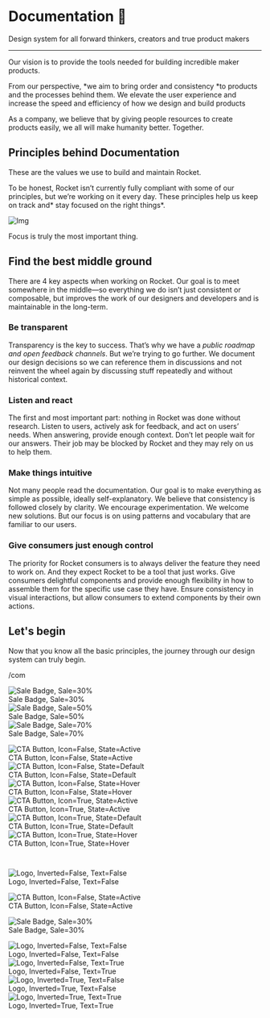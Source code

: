 
# Documentation 🚀

Design system for all forward thinkers, creators and true product makers

---

Our vision is to provide the tools needed for building incredible maker products.

From our perspective, *we aim to bring order and consistency *to products and the processes behind them. We elevate the user experience and increase the speed and efficiency of how we design and build products

As a company, we believe that by giving people resources to create products easily, we all will make humanity better. Together.

## Principles behind Documentation

These are the values we use to build and maintain Rocket.

To be honest, Rocket isn’t currently fully compliant with some of our principles, but we’re working on it every day. These principles help us keep on track and* stay focused on the right things*.

![Img](https://studio-assets.supernova.io/design-systems/14533/9289758a-6300-472a-bbc6-a57098081abf.jpeg)

Focus is truly the most important thing.

## Find the best middle ground

There are 4 key aspects when working on Rocket. Our goal is to meet somewhere in the middle—so everything we do isn’t just consistent or composable, but improves the work of our designers and developers and is maintainable in the long-term.

### Be transparent

Transparency is the key to success. That’s why we have a *public roadmap and open feedback channels*. But we’re trying to go further. We document our design decisions so we can reference them in discussions and not reinvent the wheel again by discussing stuff repeatedly and without historical context.

### Listen and react

The first and most important part: nothing in Rocket was done without research. Listen to users, actively ask for feedback, and act on users’ needs. When answering, provide enough context. Don’t let people wait for our answers. Their job may be blocked by Rocket and they may rely on us to help them.

### Make things intuitive

Not many people read the documentation. Our goal is to make everything as simple as possible, ideally self-explanatory. We believe that consistency is followed closely by clarity. We encourage experimentation. We welcome new solutions. But our focus is on using patterns and vocabulary that are familiar to our users.

### Give consumers just enough control

The priority for Rocket consumers is to always deliver the feature they need to work on. And they expect Rocket to be a tool that just works. Give consumers delightful components and provide enough flexibility in how to assemble them for the specific use case they have. Ensure consistency in visual interactions, but allow consumers to extend components by their own actions.

## Let's begin

Now that you know all the basic principles, the journey through our design system can truly begin.

/com

  
![Sale Badge, Sale=30%](https://studio-assets.supernova.io/design-systems/14533/103114c6-353f-465a-8d58-185a6e276264.png)  
Sale Badge, Sale=30%  
![Sale Badge, Sale=50%](https://studio-assets.supernova.io/design-systems/14533/69e886a9-db69-46cb-9994-b360fab35487.png)  
Sale Badge, Sale=50%  
![Sale Badge, Sale=70%](https://studio-assets.supernova.io/design-systems/14533/4f90b618-8e5c-4a7b-9a8f-37b58b91b5c9.png)  
Sale Badge, Sale=70%  


  
![CTA Button, Icon=False, State=Active](https://studio-assets.supernova.io/design-systems/14533/0e7a059d-9d7a-4bea-bf1d-0266bbad8346.png)  
CTA Button, Icon=False, State=Active  
![CTA Button, Icon=False, State=Default](https://studio-assets.supernova.io/design-systems/14533/14afd7a9-0251-48e5-ab4f-e371b04b0f93.png)  
CTA Button, Icon=False, State=Default  
![CTA Button, Icon=False, State=Hover](https://studio-assets.supernova.io/design-systems/14533/c1fced48-c538-4761-a1c8-aee61ccf6538.png)  
CTA Button, Icon=False, State=Hover  
![CTA Button, Icon=True, State=Active](https://studio-assets.supernova.io/design-systems/14533/f6f4b40f-3521-42c2-98d6-3eeca5958b2b.png)  
CTA Button, Icon=True, State=Active  
![CTA Button, Icon=True, State=Default](https://studio-assets.supernova.io/design-systems/14533/482150d7-be87-4ae4-acbf-f59697bb3c83.png)  
CTA Button, Icon=True, State=Default  
![CTA Button, Icon=True, State=Hover](https://studio-assets.supernova.io/design-systems/14533/bbc1f80c-46d8-458e-902a-12c274a51a90.png)  
CTA Button, Icon=True, State=Hover  


```javascript  
  
```

  
![Logo, Inverted=False, Text=False](https://studio-assets.supernova.io/design-systems/14533/31ce2967-74ee-4816-aa50-d7ddbf2acffe.png)  
Logo, Inverted=False, Text=False  


  
  


  
![CTA Button, Icon=False, State=Active](https://studio-assets.supernova.io/design-systems/14533/0e7a059d-9d7a-4bea-bf1d-0266bbad8346.png)  
CTA Button, Icon=False, State=Active  


  
![Sale Badge, Sale=30%](https://studio-assets.supernova.io/design-systems/14533/103114c6-353f-465a-8d58-185a6e276264.png)  
Sale Badge, Sale=30%  


  
![Logo, Inverted=False, Text=False](https://studio-assets.supernova.io/design-systems/14533/31ce2967-74ee-4816-aa50-d7ddbf2acffe.png)  
Logo, Inverted=False, Text=False  
![Logo, Inverted=False, Text=True](https://studio-assets.supernova.io/design-systems/14533/021cef15-b2b0-45d5-8977-2db2c07b9fe7.png)  
Logo, Inverted=False, Text=True  
![Logo, Inverted=True, Text=False](https://studio-assets.supernova.io/design-systems/14533/66e91a64-e31e-4c4c-834d-f81933c155f8.png)  
Logo, Inverted=True, Text=False  
![Logo, Inverted=True, Text=True](https://studio-assets.supernova.io/design-systems/14533/884aeb5d-db1a-4eb7-91bc-0ad8510f5829.png)  
Logo, Inverted=True, Text=True  
